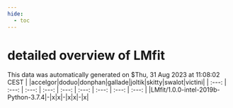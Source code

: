 ```yaml
---
hide:
  - toc
---
```


detailed overview of LMfit
==========================


This data was automatically generated on $Thu, 31 Aug 2023 at 11:08:02 CEST
| |accelgor|doduo|donphan|gallade|joltik|skitty|swalot|victini|
| :---: | :---: | :---: | :---: | :---: | :---: | :---: | :---: | :---: |
|LMfit/1.0.0-intel-2019b-Python-3.7.4|-|x|x|-|x|x|-|x|
